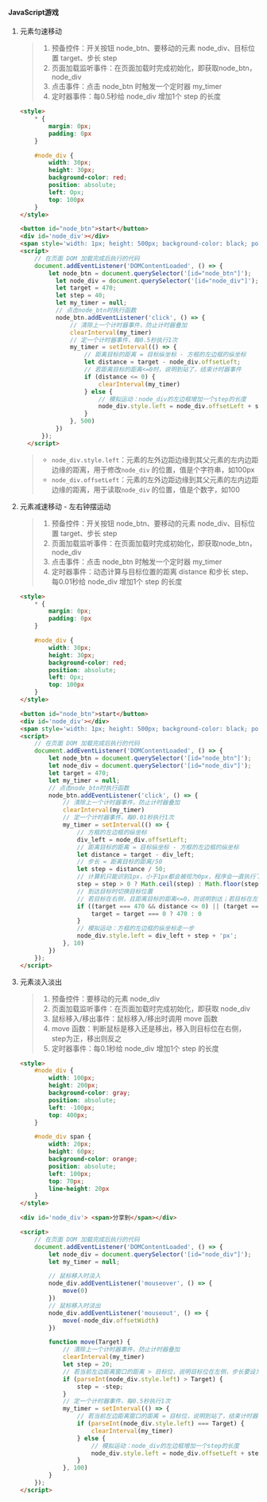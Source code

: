 #### JavaScript游戏

1. 元素匀速移动

   > 1. 预备控件：开关按钮 node_btn、要移动的元素 node_div、目标位置 target、步长 step
   > 2. 页面加载监听事件：在页面加载时完成初始化，即获取node_btn，node_div
   > 3. 点击事件：点击 node_btn 时触发一个定时器 my_timer
   > 4. 定时器事件：每0.5秒给 node_div 增加1个 step 的长度

   ```html
   <style>
       * {
           margin: 0px;
           padding: 0px
       }
   
       #node_div {
           width: 30px;
           height: 30px;
           background-color: red;
           position: absolute;
           left: Opx;
           top: 100px
       }
   </style>
   
   <button id="node_btn">start</button>
   <div id='node_div'></div>
   <span style='width: 1px; height: 500px; background-color: black; position: absolute; left: 500px;'></span>
   <script>
       // 在页面 DOM 加载完成后执行的代码
       document.addEventListener('DOMContentLoaded', () => {
           let node_btn = document.querySelector('[id="node_btn"]');
             let node_div = document.querySelector('[id="node_div"]');
             let target = 470;
             let step = 40;
             let my_timer = null;
             // 点击node_btn时执行函数
             node_btn.addEventListener('click', () => {
                 // 清除上一个计时器事件，防止计时器叠加
                 clearInterval(my_timer)
                 // 定一个计时器事件，每0.5秒执行1次
                 my_timer = setInterval(() => {
                     // 距离目标的距离 = 目标纵坐标 - 方框的左边框的纵坐标
                     let distance = target - node_div.offsetLeft;
                     // 若距离目标的距离<=0时，说明到站了，结束计时器事件
                     if (distance <= 0) {
                         clearInterval(my_timer)
                     } else {
                         // 模拟运动：node_div的左边框增加一个step的长度
                         node_div.style.left = node_div.offsetLeft + step + 'px';
                     }
                 }, 500)
             })
         });
     </script>
   ```

   > * `node_div.style.left`：元素的左外边距边缘到其父元素的左内边距边缘的距离，用于修改`node_div` 的位置，值是个字符串，如100px
   > * `node_div.offsetLeft`：元素的左外边距边缘到其父元素的左内边距边缘的距离，用于读取`node_div` 的位置，值是个数字，如100

2. 元素减速移动 - 左右钟摆运动

   > 1. 预备控件：开关按钮 node_btn、要移动的元素 node_div、目标位置 target、步长 step
   > 2. 页面加载监听事件：在页面加载时完成初始化，即获取node_btn，node_div
   > 3. 点击事件：点击 node_btn 时触发一个定时器 my_timer
   > 4. 定时器事件：动态计算与目标位置的距离 distance 和步长 step、每0.01秒给 node_div 增加1个 step 的长度

   ```html
   <style>
       * {
           margin: 0px;
           padding: 0px
       }
   
       #node_div {
           width: 30px;
           height: 30px;
           background-color: red;
           position: absolute;
           left: Opx;
           top: 100px
       }
   </style>
   
   <button id="node_btn">start</button>
   <div id='node_div'></div>
   <span style='width: 1px; height: 500px; background-color: black; position: absolute; left: 500px;'></span>
   <script>
       // 在页面 DOM 加载完成后执行的代码
       document.addEventListener('DOMContentLoaded', () => {
           let node_btn = document.querySelector('[id="node_btn"]');
           let node_div = document.querySelector('[id="node_div"]');
           let target = 470;
           let my_timer = null;
           // 点击node_btn时执行函数
           node_btn.addEventListener('click', () => {
               // 清除上一个计时器事件，防止计时器叠加
               clearInterval(my_timer)
               // 定一个计时器事件，每0.01秒执行1次
               my_timer = setInterval(() => {
                   // 方框的左边框的纵坐标
                   div_left = node_div.offsetLeft;
                   // 距离目标的距离 = 目标纵坐标 - 方框的左边框的纵坐标
                   let distance = target - div_left;
                   // 步长 = 距离目标的距离/50
                   let step = distance / 50;
                   // 计算机只能识别1px，小于1px都会被视为0px，程序会一直执行下去，故向上取整
                   step = step > 0 ? Math.ceil(step) : Math.floor(step)
                   // 到达目标时切换目标位置
                   // 若目标在右侧，且距离目标的距离<=0，则说明到达；若目标在左侧，且距离目标的距离>=0，则说明到达
                   if ((target === 470 && distance <= 0) || (target === 0 && distance >= 0)) {
                       target = target === 0 ? 470 : 0
                   }
                   // 模拟运动：方框的左边框的纵坐标走一步
                   node_div.style.left = div_left + step + 'px';
               }, 10)
           })
       });
   </script>
   ```

3. 元素淡入淡出

   > 1. 预备控件：要移动的元素 node_div
   > 2. 页面加载监听事件：在页面加载时完成初始化，即获取 node_div
   > 3. 鼠标移入/移出事件：鼠标移入/移出时调用 move 函数
   > 4. move 函数：判断鼠标是移入还是移出，移入则目标位在右侧，step为正，移出则反之
   > 5. 定时器事件：每0.1秒给 node_div 增加1个 step 的长度

   ```html
   <style>
       #node_div {
           width: 100px;
           height: 200px;
           background-color: gray;
           position: absolute;
           left: -100px;
           top: 400px;
       }
   
       #node_div span {
           width: 20px;
           height: 60px;
           background-color: orange;
           position: absolute;
           left: 100px;
           top: 70px;
           line-height: 20px
       }
   </style>
   
   <div id='node_div'> <span>分享到</span></div>
   
   <script>
       // 在页面 DOM 加载完成后执行的代码
       document.addEventListener('DOMContentLoaded', () => {
           let node_div = document.querySelector('[id="node_div"]');
           let my_timer = null;
   
           // 鼠标移入时淡入
           node_div.addEventListener('mouseover', () => {
               move(0)
           })
           // 鼠标移入时淡出
           node_div.addEventListener('mouseout', () => {
               move(-node_div.offsetWidth)
           })
   
           function move(Target) {
               // 清除上一个计时器事件，防止计时器叠加
               clearInterval(my_timer)
               let step = 20;
               // 若当前左边距离窗口的距离 > 目标位，说明目标位在左侧，步长要设为负值
               if (parseInt(node_div.style.left) > Target) {
                   step = -step;
               }
               // 定一个计时器事件，每0.5秒执行1次
               my_timer = setInterval(() => {
                   // 若当前左边距离窗口的距离 = 目标位，说明到站了，结束计时器事件
                   if (parseInt(node_div.style.left) === Target) {
                       clearInterval(my_timer)
                   } else {
                       // 模拟运动：node_div的左边框增加一个step的长度
                       node_div.style.left = node_div.offsetLeft + step + 'px';
                   }
               }, 100)
           }
       });
   </script>
   ```

   